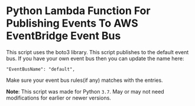 # Python Lambda Function For Publishing Events To AWS EventBridge Event Bus

This script uses the boto3 library. This script publishes to the default event bus. If you have your own event bus then you can update the name here:

```
"EventBusName": "default",
```

Make sure your event bus rules(if any) matches with the entries.

<b>Note</b>: This script was made for Python `3.7`. May or may not need modifications for earlier or newer versions.